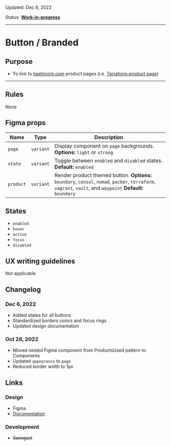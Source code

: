 Updated: Dec 6, 2022

Status: **[Work-in-progress](https://hashicorp-wpl-documentation.vercel.app/guides/can-i-use#work-in-progress)**



---

# Button / Branded

## Purpose

* To link to [hashicorp.com](https://www.hashicorp.com) product pages (i.e. [Terraform product page](https://www.hashicorp.com/products/terraform))



---

## Rules

None

## Figma props

| Name | Type | Description |
|----|----|----|
| `page` | `variant` | Display component on `page` backgrounds. **Options:** `light` or `strong` |
| `state` | `variant` | Toggle between `enabled` and `disabled` states. **Default:** `enabled` |
| `product` | `variant` | Render product themed button. **Options:** `boundary`, `consul`, `nomad`, `packer`, `terraform`, `vagrant`, `vault`, and `waypoint` **Default:** `boundary` |

## States

* `enabled`
* `hover`
* `active`
* `focus`
* `disabled`

## UX writing guidelines

Not applicable

## Changelog

### Dec 6, 2022

* Added states for all buttons
* Standardized borders colors and focus rings
* Updated design documentation

### Oct 28, 2022

* Moved nested Figma component from ProductsUsed pattern to Components
* Updated `appearance` to `page`
* Reduced border width to 1px

## Links

### Design

* Figma
* [Documentation](https://hashicorp-wpl-documentation.vercel.app/components/button/branded)

### Development

* ~~Swingset~~


